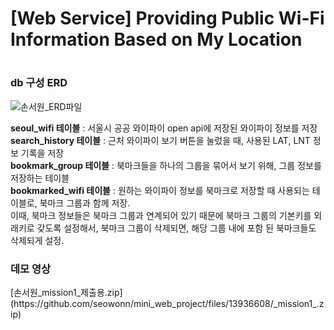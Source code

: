 <h1>[Web Service] Providing Public Wi-Fi Information Based on My Location<h1></h1>

<h3>db 구성 ERD</h3>


![손서원_ERD파일](https://github.com/seowonn/mini_web_project/assets/144876148/2bb5a49c-d045-4082-959a-3af62ef58c84)
<p></p>
<strong>seoul_wifi 테이블</strong> : 서울시 공공 와이파이 open api에 저장된 와이파이 정보를 저장<br>
<strong>search_history 테이블</strong> : 근처 와이파이 보기 버튼을 눌렀을 때, 사용된 LAT, LNT 정보 기록을 저장<br>
<strong>bookmark_group 테이블</strong> : 북마크들을 하나의 그룹을 묶어서 보기 위해, 그룹 정보를 저장하는 테이블<br>
<strong>bookmarked_wifi 테이블</strong> : 원하는 와이파이 정보를 북마크로 저장할 때 사용되는 테이블로, 북마크 그룹과 함께 저장. <br>
이때, 북마크 정보들은 북마크 그룹과 연계되어 있기 때문에 북마크 그룹의 기본키를 외래키로 갖도록 설정해서, 북마크 그룹이 삭제되면, 해당 그룹 내에 포함
된 북마크들도 삭제되게 설정.

<h3>데모 영상</h3>
[손서원_mission1_제출용.zip](https://github.com/seowonn/mini_web_project/files/13936608/_mission1_.zip)

